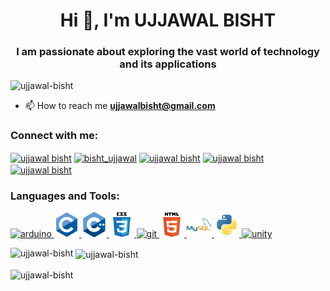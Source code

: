 <h1 align="center">Hi 👋, I'm UJJAWAL BISHT</h1>
<h3 align="center">I am passionate about exploring the vast world of technology and its applications</h3>

<p align="left"> <img src="https://komarev.com/ghpvc/?username=ujjawal-bisht&label=Profile%20views&color=0e75b6&style=flat" alt="ujjawal-bisht" /> </p>

- 📫 How to reach me **ujjawalbisht@gmail.com**

<h3 align="left">Connect with me:</h3>
<p align="left">
<a href="https://linkedin.com/in/ujjawal bisht" target="blank"><img align="center" src="https://raw.githubusercontent.com/rahuldkjain/github-profile-readme-generator/master/src/images/icons/Social/linked-in-alt.svg" alt="ujjawal bisht" height="30" width="40" /></a>
<a href="https://instagram.com/bisht_ujjawal" target="blank"><img align="center" src="https://raw.githubusercontent.com/rahuldkjain/github-profile-readme-generator/master/src/images/icons/Social/instagram.svg" alt="bisht_ujjawal" height="30" width="40" /></a>
<a href="https://www.codechef.com/users/ujjawal bisht" target="blank"><img align="center" src="https://cdn.jsdelivr.net/npm/simple-icons@3.1.0/icons/codechef.svg" alt="ujjawal bisht" height="30" width="40" /></a>
<a href="https://www.hackerrank.com/ujjawal bisht" target="blank"><img align="center" src="https://raw.githubusercontent.com/rahuldkjain/github-profile-readme-generator/master/src/images/icons/Social/hackerrank.svg" alt="ujjawal bisht" height="30" width="40" /></a>
<a href="https://www.leetcode.com/ujjawal bisht" target="blank"><img align="center" src="https://raw.githubusercontent.com/rahuldkjain/github-profile-readme-generator/master/src/images/icons/Social/leet-code.svg" alt="ujjawal bisht" height="30" width="40" /></a>
</p>

<h3 align="left">Languages and Tools:</h3>
<p align="left"> <a href="https://www.arduino.cc/" target="_blank" rel="noreferrer"> <img src="https://cdn.worldvectorlogo.com/logos/arduino-1.svg" alt="arduino" width="40" height="40"/> </a> <a href="https://www.cprogramming.com/" target="_blank" rel="noreferrer"> <img src="https://raw.githubusercontent.com/devicons/devicon/master/icons/c/c-original.svg" alt="c" width="40" height="40"/> </a> <a href="https://www.w3schools.com/cpp/" target="_blank" rel="noreferrer"> <img src="https://raw.githubusercontent.com/devicons/devicon/master/icons/cplusplus/cplusplus-original.svg" alt="cplusplus" width="40" height="40"/> </a> <a href="https://www.w3schools.com/css/" target="_blank" rel="noreferrer"> <img src="https://raw.githubusercontent.com/devicons/devicon/master/icons/css3/css3-original-wordmark.svg" alt="css3" width="40" height="40"/> </a> <a href="https://git-scm.com/" target="_blank" rel="noreferrer"> <img src="https://www.vectorlogo.zone/logos/git-scm/git-scm-icon.svg" alt="git" width="40" height="40"/> </a> <a href="https://www.w3.org/html/" target="_blank" rel="noreferrer"> <img src="https://raw.githubusercontent.com/devicons/devicon/master/icons/html5/html5-original-wordmark.svg" alt="html5" width="40" height="40"/> </a> <a href="https://www.mysql.com/" target="_blank" rel="noreferrer"> <img src="https://raw.githubusercontent.com/devicons/devicon/master/icons/mysql/mysql-original-wordmark.svg" alt="mysql" width="40" height="40"/> </a> <a href="https://www.python.org" target="_blank" rel="noreferrer"> <img src="https://raw.githubusercontent.com/devicons/devicon/master/icons/python/python-original.svg" alt="python" width="40" height="40"/> </a> <a href="https://unity.com/" target="_blank" rel="noreferrer"> <img src="https://www.vectorlogo.zone/logos/unity3d/unity3d-icon.svg" alt="unity" width="40" height="40"/> </a> </p>

<p><img align="left" src="https://github-readme-stats.vercel.app/api/top-langs?username=ujjawal-bisht&show_icons=true&locale=en&layout=compact" alt="ujjawal-bisht" /></p>

<p>&nbsp;<img align="center" src="https://github-readme-stats.vercel.app/api?username=ujjawal-bisht&show_icons=true&locale=en" alt="ujjawal-bisht" /></p>

<p><img align="center" src="https://github-readme-streak-stats.herokuapp.com/?user=ujjawal-bisht&" alt="ujjawal-bisht" /></p>
